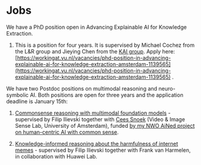 # Jobs

<!--- We do not currently have any open vacancies. Check back soon. For jobs anywhere in our department or at our university, have a look at [the university job listings page](https://workingat.vu.nl/home).--->

We have a PhD position open in Advancing Explainable AI for Knowledge Extraction.

1. This is a position for four years. It is supervised by Michael Cochez from the L&R group and Jieying Chen from the [KAI group](https://kai.cs.vu.nl/).
Apply here: [https://workingat.vu.nl/vacancies/phd-position-in-advancing-explainable-ai-for-knowledge-extraction-amsterdam-1139565](https://workingat.vu.nl/vacancies/phd-position-in-advancing-explainable-ai-for-knowledge-extraction-amsterdam-1139565) .

We have two Postdoc positions on multimodal reasoning and neuro-symbolic AI. Both positions are open for three years and the application deadline is January 15th:

1. [Commonsense reasoning with multimodal foundation models](https://workingat.vu.nl/vacancies/postdoctoral-position-commonsense-reasoning-with-multimodal-foundation-models-amsterdam-1126580?utm_source=linkedin&utm_medium=job_wrapping) - supervised by Filip Ilievski together with [Cees Snoek](https://www.ceessnoek.info/) (Video & Image Sense Lab, University of Amsterdam), funded [by my NWO AiNed project on human-centric AI with common sense](https://vu.nl/en/news/2024/nwo-ained-fellowship-grant-awarded-to-filip-ilievski).

2. [Knowledge-informed reasoning about the harmfulness of internet memes](https://workingat.vu.nl/vacancies/postdoc-knowledge-informed-reasoning-about-the-harmfulness-of-internet-memes-amsterdam-1126664) - supervised by Filip Ilievski together with Frank van Harmelen, in collaboration with Huawei Lab.
